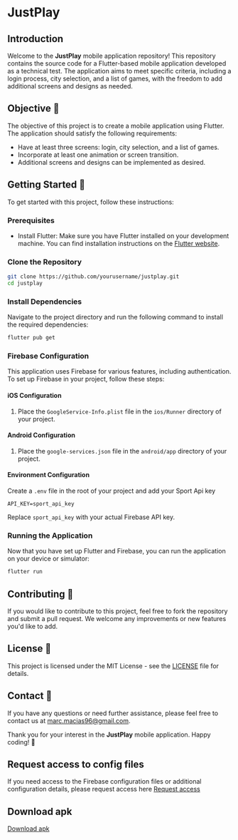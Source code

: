 # JustPlay

## Introduction

Welcome to the **JustPlay** mobile application repository! This repository contains the source code for a Flutter-based mobile application developed as a technical test. The application aims to meet specific criteria, including a login process, city selection, and a list of games, with the freedom to add additional screens and designs as needed.

## Objective 📝

The objective of this project is to create a mobile application using Flutter. The application should satisfy the following requirements:

- Have at least three screens: login, city selection, and a list of games.
- Incorporate at least one animation or screen transition.
- Additional screens and designs can be implemented as desired.

## Getting Started 🚀

To get started with this project, follow these instructions:

### Prerequisites

- Install Flutter: Make sure you have Flutter installed on your development machine. You can find installation instructions on the [Flutter website](https://flutter.dev/docs/get-started/install).

### Clone the Repository

```bash
git clone https://github.com/yourusername/justplay.git
cd justplay
```

### Install Dependencies

Navigate to the project directory and run the following command to install the required dependencies:

```bash
flutter pub get
```

### Firebase Configuration

This application uses Firebase for various features, including authentication. To set up Firebase in your project, follow these steps:

#### iOS Configuration

1. Place the `GoogleService-Info.plist` file in the `ios/Runner` directory of your project.

#### Android Configuration

1. Place the `google-services.json` file in the `android/app` directory of your project.

#### Environment Configuration

Create a `.env` file in the root of your project and add your Sport Api key

```env
API_KEY=sport_api_key
```

Replace `sport_api_key` with your actual Firebase API key.

### Running the Application

Now that you have set up Flutter and Firebase, you can run the application on your device or simulator:

```bash
flutter run
```

## Contributing 🤝

If you would like to contribute to this project, feel free to fork the repository and submit a pull request. We welcome any improvements or new features you'd like to add.

## License 📜

This project is licensed under the MIT License - see the [LICENSE](LICENSE) file for details.

## Contact 📧

If you have any questions or need further assistance, please feel free to contact us at marc.macias96@gmail.com.

Thank you for your interest in the **JustPlay** mobile application. Happy coding! 🚀

## Request access to config files
If you need access to the Firebase configuration files or additional configuration details, please request access here
[Request access](https://drive.google.com/drive/folders/1gJeqVaSgKMsuRsfkF3IBPVfiP5W5J3gD?usp=drive_link)

## Download apk
[Download apk](https://drive.google.com/drive/folders/1Efc1axn45SYWU84xcFOiZ3Z1gTimNN2p?usp=sharing)
